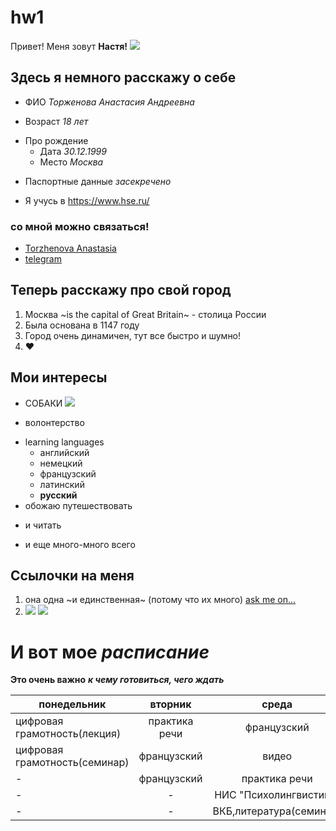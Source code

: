 # hw1
Привет! Меня зовут **Настя!** 
![](https://pp.userapi.com/c639425/v639425893/8ea4/08KuO1wH-HY.jpg)
## Здесь я немного расскажу о себе
+ ФИО *Торженова Анастасия Андреевна* 
- Возраст *18 лет*
+ Про рождение
  - Дата *30.12.1999*
  + Место *Москва*
- Паспортные данные *засекречено*
+ Я учусь в https://www.hse.ru/
### со мной можно связаться!
 * [Torzhenova Anastasia](mailto:torzhenova@bk.ru)
 * [telegram](http://t.me/anastasia_torzhenova "пишите сюда")
 ## Теперь расскажу про свой город
 1. Москва ~is the capital of Great Britain~ - столица России
 2. Была основана в 1147 году
 3. Город очень динамичен, тут все быстро и шумно! 
 4. ❤
 ## Мои интересы 
 + СОБАКИ
 ![](https://findthe.pet/wp-content/uploads/2016/09/jack-russell-puppies-for-sale-temperament-1024x768.jpg)
 - волонтерство 
 + learning languages 
   - английский 
   + немецкий 
   - французский 
   + латинский 
   - __русский__ 
+ обожаю путешествовать
- и читать 
+ и еще много-много всего
## Ссылочки на меня 
1. она одна ~и единственная~ (потому что их много)
[ask me on...](http://ask.fm/Nastya_summer2014 "здесь можно задать мне интерсный вопрос, но я скорее всего не отвечу")
2. ![](https://matteroffactsblog.files.wordpress.com/2013/09/21609569.jpg) ![](https://ru4.anyfad.com/items/t1@37ea197c-2188-44dd-9fa4-19e07bde85b8/Kot-Saymona.jpg)
# И вот мое _расписание_
**Это очень важно**
__*к чему готовиться, чего ждать*__ 

понедельник|вторник|среда|четверг|пятница 
---|:---:|:---:|:---:|---:
цифровая грамотность(лекция)|практика речи|французский|фонетика|грамматика
цифровая грамотность(семинар)|французский|видео|латинский|грамматика 
-|французский|практика речи|-|ВКБ,литература(лекция)
-|-|НИС "Психолингвистика"|-|-
-|-|ВКБ,литература(семинар)|-|-


